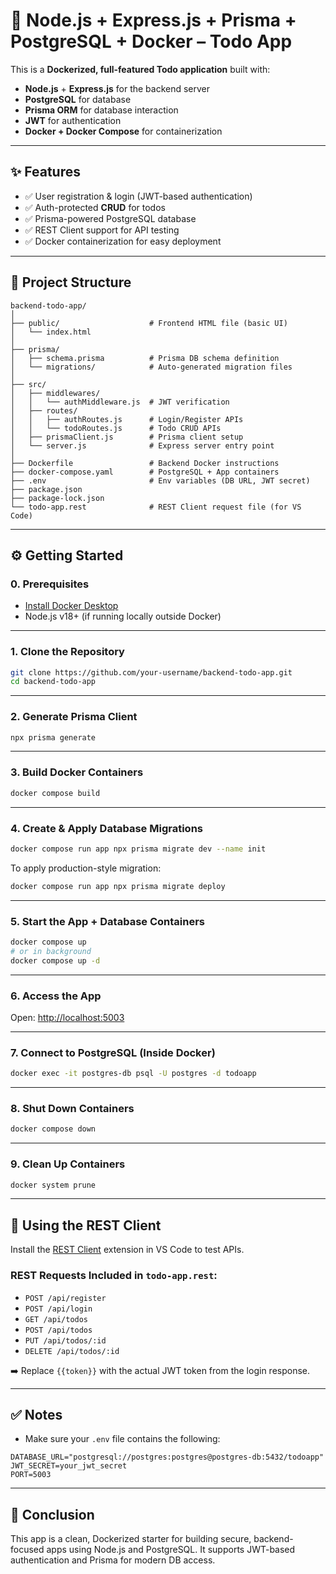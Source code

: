 

# 📝 Node.js + Express.js + Prisma + PostgreSQL + Docker – Todo App

This is a **Dockerized, full-featured Todo application** built with:

* **Node.js** + **Express.js** for the backend server
* **PostgreSQL** for database
* **Prisma ORM** for database interaction
* **JWT** for authentication
* **Docker + Docker Compose** for containerization

---

## ✨ Features

* ✅ User registration & login (JWT-based authentication)
* ✅ Auth-protected **CRUD** for todos
* ✅ Prisma-powered PostgreSQL database
* ✅ REST Client support for API testing
* ✅ Docker containerization for easy deployment

---

## 📁 Project Structure

```
backend-todo-app/
│
├── public/                    # Frontend HTML file (basic UI)
│   └── index.html
│
├── prisma/
│   ├── schema.prisma          # Prisma DB schema definition
│   └── migrations/            # Auto-generated migration files
│
├── src/
│   ├── middlewares/
│   │   └── authMiddleware.js  # JWT verification
│   ├── routes/
│   │   ├── authRoutes.js      # Login/Register APIs
│   │   └── todoRoutes.js      # Todo CRUD APIs
│   ├── prismaClient.js        # Prisma client setup
│   └── server.js              # Express server entry point
│
├── Dockerfile                 # Backend Docker instructions
├── docker-compose.yaml        # PostgreSQL + App containers
├── .env                       # Env variables (DB URL, JWT secret)
├── package.json
├── package-lock.json
└── todo-app.rest              # REST Client request file (for VS Code)
```

---

## ⚙️ Getting Started

### 0. Prerequisites

* [Install Docker Desktop](https://www.docker.com/products/docker-desktop)
* Node.js v18+ (if running locally outside Docker)

---

### 1. Clone the Repository

```bash
git clone https://github.com/your-username/backend-todo-app.git
cd backend-todo-app
```

---

### 2. Generate Prisma Client

```bash
npx prisma generate
```

---

### 3. Build Docker Containers

```bash
docker compose build
```

---

### 4. Create & Apply Database Migrations

```bash
docker compose run app npx prisma migrate dev --name init
```

To apply production-style migration:

```bash
docker compose run app npx prisma migrate deploy
```

---

### 5. Start the App + Database Containers

```bash
docker compose up
# or in background
docker compose up -d
```

---

### 6. Access the App

Open: [http://localhost:5003](http://localhost:5003)

---

### 7. Connect to PostgreSQL (Inside Docker)

```bash
docker exec -it postgres-db psql -U postgres -d todoapp
```

---

### 8. Shut Down Containers

```bash
docker compose down
```

---

### 9. Clean Up Containers

```bash
docker system prune
```

---

## 🔌 Using the REST Client

Install the [REST Client](https://marketplace.visualstudio.com/items?itemName=humao.rest-client) extension in VS Code to test APIs.

### REST Requests Included in `todo-app.rest`:

* `POST /api/register`
* `POST /api/login`
* `GET /api/todos`
* `POST /api/todos`
* `PUT /api/todos/:id`
* `DELETE /api/todos/:id`

➡️ Replace `{{token}}` with the actual JWT token from the login response.

---

## ✅ Notes

* Make sure your `.env` file contains the following:

```env
DATABASE_URL="postgresql://postgres:postgres@postgres-db:5432/todoapp"
JWT_SECRET=your_jwt_secret
PORT=5003
```

---

## 📌 Conclusion

This app is a clean, Dockerized starter for building secure, backend-focused apps using Node.js and PostgreSQL. It supports JWT-based authentication and Prisma for modern DB access.
